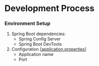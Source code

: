 # Development Process

### Environment Setup
1. Spring Boot dependencies:
   - Spring Config Server
   - Spring Boot DevTools
2. Configuration 
[[application.properties]()]
   - Application name
   - Port